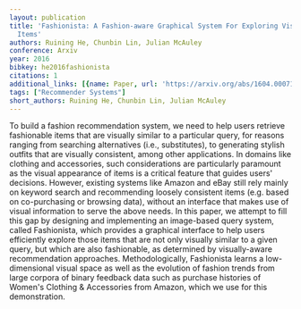 ```yaml
---
layout: publication
title: 'Fashionista: A Fashion-aware Graphical System For Exploring Visually Similar
  Items'
authors: Ruining He, Chunbin Lin, Julian McAuley
conference: Arxiv
year: 2016
bibkey: he2016fashionista
citations: 1
additional_links: [{name: Paper, url: 'https://arxiv.org/abs/1604.00071'}]
tags: ["Recommender Systems"]
short_authors: Ruining He, Chunbin Lin, Julian McAuley
---
```

To build a fashion recommendation system, we need to help users retrieve
fashionable items that are visually similar to a particular query, for reasons
ranging from searching alternatives (i.e., substitutes), to generating stylish
outfits that are visually consistent, among other applications. In domains like
clothing and accessories, such considerations are particularly paramount as the
visual appearance of items is a critical feature that guides users' decisions.
However, existing systems like Amazon and eBay still rely mainly on keyword
search and recommending loosely consistent items (e.g. based on co-purchasing
or browsing data), without an interface that makes use of visual information to
serve the above needs. In this paper, we attempt to fill this gap by designing
and implementing an image-based query system, called Fashionista, which
provides a graphical interface to help users efficiently explore those items
that are not only visually similar to a given query, but which are also
fashionable, as determined by visually-aware recommendation approaches.
Methodologically, Fashionista learns a low-dimensional visual space as well as
the evolution of fashion trends from large corpora of binary feedback data such
as purchase histories of Women's Clothing & Accessories from Amazon, which we
use for this demonstration.